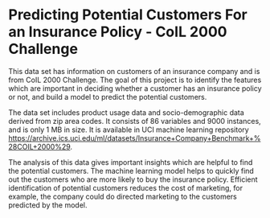 # Predicting Potential Customers For an Insurance Policy - CoIL 2000 Challenge

This data set has information on customers of an insurance company and is from CoIL 2000 Challenge.  The goal of this project is to identify the features which are important in deciding whether a customer has an insurance policy or not, and build a model to predict the potential customers. 

The data set includes product usage data and socio-demographic data derived from zip area codes. It consists of 86 variables and 9000 instances, and is only 1 MB in size. It is available in UCI machine learning repository https://archive.ics.uci.edu/ml/datasets/Insurance+Company+Benchmark+%28COIL+2000%29. 

The analysis of this data gives important insights which are helpful to find the potential customers. The machine learning model helps to quickly find out the customers who are more likely to buy the insurance policy. Efficient identification of potential customers reduces the cost of marketing, for example, the company could do directed marketing to the customers predicted by the model.  
